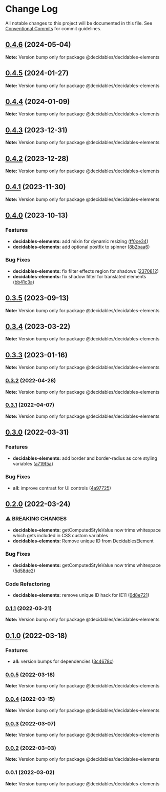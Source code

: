 # Change Log

All notable changes to this project will be documented in this file.
See [Conventional Commits](https://conventionalcommits.org) for commit guidelines.

## [0.4.6](https://github.com/decidables/decidables/compare/@decidables/decidables-elements@0.4.5...@decidables/decidables-elements@0.4.6) (2024-05-04)

**Note:** Version bump only for package @decidables/decidables-elements





## [0.4.5](https://github.com/decidables/decidables/compare/@decidables/decidables-elements@0.4.4...@decidables/decidables-elements@0.4.5) (2024-01-27)

**Note:** Version bump only for package @decidables/decidables-elements





## [0.4.4](https://github.com/decidables/decidables/compare/@decidables/decidables-elements@0.4.3...@decidables/decidables-elements@0.4.4) (2024-01-09)

**Note:** Version bump only for package @decidables/decidables-elements





## [0.4.3](https://github.com/decidables/decidables/compare/@decidables/decidables-elements@0.4.2...@decidables/decidables-elements@0.4.3) (2023-12-31)

**Note:** Version bump only for package @decidables/decidables-elements





## [0.4.2](https://github.com/decidables/decidables/compare/@decidables/decidables-elements@0.4.1...@decidables/decidables-elements@0.4.2) (2023-12-28)

**Note:** Version bump only for package @decidables/decidables-elements





## [0.4.1](https://github.com/decidables/decidables/compare/@decidables/decidables-elements@0.4.0...@decidables/decidables-elements@0.4.1) (2023-11-30)

**Note:** Version bump only for package @decidables/decidables-elements





## [0.4.0](https://github.com/decidables/decidables/compare/@decidables/decidables-elements@0.3.5...@decidables/decidables-elements@0.4.0) (2023-10-13)


### Features

* **decidables-elements:** add mixin for dynamic resizing ([ff0ce34](https://github.com/decidables/decidables/commit/ff0ce340ade96afa2042424e124959c17f5d7dd3))
* **decidables-elements:** add optional postfix to spinner ([8b2baa6](https://github.com/decidables/decidables/commit/8b2baa64dea2a11085451d5085c6a4077743624a))


### Bug Fixes

* **decidables-elements:** fix filter effects region for shadows ([2370812](https://github.com/decidables/decidables/commit/237081206211e6aa0f22fb375a1e986695d030ff))
* **decidables-elements:** fix shadow filter for translated elements ([bb41c3a](https://github.com/decidables/decidables/commit/bb41c3a46acaa5c6a4448e358f2fef5f144c0a06))



## [0.3.5](https://github.com/decidables/decidables/compare/@decidables/decidables-elements@0.3.4...@decidables/decidables-elements@0.3.5) (2023-09-13)

**Note:** Version bump only for package @decidables/decidables-elements





## [0.3.4](https://github.com/decidables/decidables/compare/@decidables/decidables-elements@0.3.3...@decidables/decidables-elements@0.3.4) (2023-03-22)

**Note:** Version bump only for package @decidables/decidables-elements





## [0.3.3](https://github.com/decidables/decidables/compare/@decidables/decidables-elements@0.3.2...@decidables/decidables-elements@0.3.3) (2023-01-16)

**Note:** Version bump only for package @decidables/decidables-elements





### [0.3.2](https://github.com/decidables/decidables/compare/@decidables/decidables-elements@0.3.1...@decidables/decidables-elements@0.3.2) (2022-04-28)

**Note:** Version bump only for package @decidables/decidables-elements





### [0.3.1](https://github.com/decidables/decidables/compare/@decidables/decidables-elements@0.3.0...@decidables/decidables-elements@0.3.1) (2022-04-07)

**Note:** Version bump only for package @decidables/decidables-elements





## [0.3.0](https://github.com/decidables/decidables/compare/@decidables/decidables-elements@0.2.0...@decidables/decidables-elements@0.3.0) (2022-03-31)


### Features

* **decidables-elements:** add border and border-radius as core styling variables ([a719f5a](https://github.com/decidables/decidables/commit/a719f5ad191dc9bd3e3ec7f41bc1156c8902f933))


### Bug Fixes

* **all:** improve contrast for UI controls ([4a97725](https://github.com/decidables/decidables/commit/4a9772558c569bf18c92c36731c6b05f9630ac2c))



## [0.2.0](https://github.com/decidables/decidables/compare/@decidables/decidables-elements@0.1.1...@decidables/decidables-elements@0.2.0) (2022-03-24)


### ⚠ BREAKING CHANGES

* **decidables-elements:** getComputedStyleValue now trims whitespace
which gets included in CSS custom variables
* **decidables-elements:** Remove unique ID from DecidablesElement

### Bug Fixes

* **decidables-elements:** getComputedStyleValue now trims whitespace ([5d58de2](https://github.com/decidables/decidables/commit/5d58de29f121bc4009d81675a9e5ae1ace3714a9))


### Code Refactoring

* **decidables-elements:** remove unique ID hack for IE11 ([6d8e721](https://github.com/decidables/decidables/commit/6d8e72119ab42a78317e7c235a50670a2aafc097))



### [0.1.1](https://github.com/decidables/decidables/compare/@decidables/decidables-elements@0.1.0...@decidables/decidables-elements@0.1.1) (2022-03-21)

**Note:** Version bump only for package @decidables/decidables-elements





## [0.1.0](https://github.com/decidables/decidables/compare/@decidables/decidables-elements@0.0.5...@decidables/decidables-elements@0.1.0) (2022-03-18)


### Features

* **all:** version bumps for dependencies ([3c4678c](https://github.com/decidables/decidables/commit/3c4678cb8753cac592feeaa646dd57b7ec622536))



### [0.0.5](https://github.com/decidables/decidables/compare/@decidables/decidables-elements@0.0.4...@decidables/decidables-elements@0.0.5) (2022-03-18)

**Note:** Version bump only for package @decidables/decidables-elements





### [0.0.4](https://github.com/decidables/decidables/compare/@decidables/decidables-elements@0.0.3...@decidables/decidables-elements@0.0.4) (2022-03-15)

**Note:** Version bump only for package @decidables/decidables-elements





### [0.0.3](https://github.com/decidables/decidables/compare/@decidables/decidables-elements@0.0.2...@decidables/decidables-elements@0.0.3) (2022-03-07)

**Note:** Version bump only for package @decidables/decidables-elements





### [0.0.2](https://github.com/decidables/decidables/compare/@decidables/decidables-elements@0.0.1...@decidables/decidables-elements@0.0.2) (2022-03-03)

**Note:** Version bump only for package @decidables/decidables-elements





### 0.0.1 (2022-03-02)

**Note:** Version bump only for package @decidables/decidables-elements
